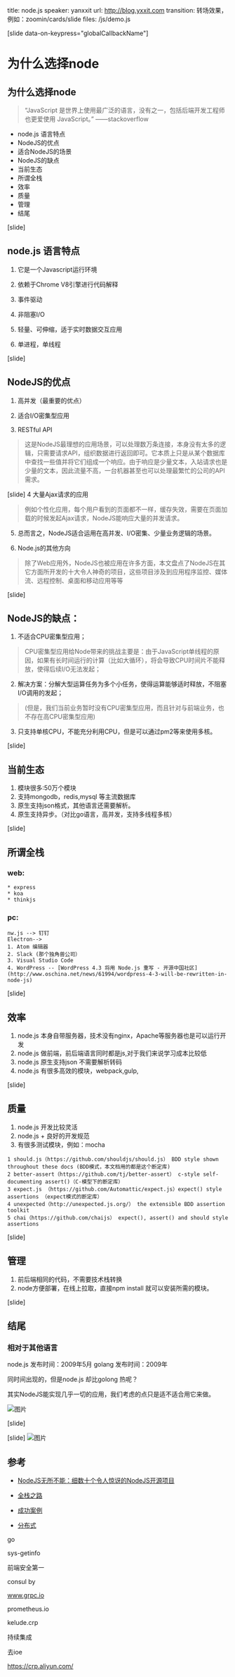 title: node.js
speaker: yanxxit
url: http://blog.yxxit.com
transition: 转场效果，例如：zoomin/cards/slide
files: /js/demo.js

[slide data-on-keypress="globalCallbackName"]

# 为什么选择node
## 为什么选择node

> “JavaScript 是世界上使用最广泛的语言，没有之一，包括后端开发工程师也更爱使用 JavaScript。”  ——stackoverflow

* node.js 语言特点
* NodeJS的优点
* 适合NodeJS的场景
* NodeJS的缺点
* 当前生态
* 所谓全栈
* 效率
* 质量
* 管理
* 结尾

[slide]
## node.js 语言特点
1. 它是一个Javascript运行环境

2. 依赖于Chrome V8引擎进行代码解释

3. 事件驱动

4. 非阻塞I/O

5. 轻量、可伸缩，适于实时数据交互应用

6. 单进程，单线程

[slide]
## NodeJS的优点
1. 高并发（最重要的优点）

2. 适合I/O密集型应用

3. RESTful API

> 这是NodeJS最理想的应用场景，可以处理数万条连接，本身没有太多的逻辑，只需要请求API，组织数据进行返回即可。它本质上只是从某个数据库中查找一些值并将它们组成一个响应。由于响应是少量文本，入站请求也是少量的文本，因此流量不高，一台机器甚至也可以处理最繁忙的公司的API需求。

[slide]
4 大量Ajax请求的应用

> 例如个性化应用，每个用户看到的页面都不一样，缓存失效，需要在页面加载的时候发起Ajax请求，NodeJS能响应大量的并发请求。　　

5. 总而言之，NodeJS适合运用在高并发、I/O密集、少量业务逻辑的场景。

6. Node.js的其他方向
> 除了Web应用外，NodeJS也被应用在许多方面，本文盘点了NodeJS在其它方面所开发的十大令人神奇的项目，这些项目涉及到应用程序监控、媒体流、远程控制、桌面和移动应用等等

[slide]

## NodeJS的缺点：

1. 不适合CPU密集型应用；
> CPU密集型应用给Node带来的挑战主要是：由于JavaScript单线程的原因，如果有长时间运行的计算（比如大循环），将会导致CPU时间片不能释放，使得后续I/O无法发起；
2. 解决方案：分解大型运算任务为多个小任务，使得运算能够适时释放，不阻塞I/O调用的发起；
> (但是，我们当前业务暂时没有CPU密集型应用，而且针对与前端业务，也不存在高CPU密集型应用)
3. 只支持单核CPU，不能充分利用CPU，但是可以通过pm2等来使用多核。


[slide]

## 当前生态
1. 模块很多:50万个模块
2. 支持mongodb，redis,mysql 等主流数据库
3. 原生支持json格式，其他语言还需要解析。
4. 原生支持异步。（对比go语言，高并发，支持多线程多核）

[slide]
## 所谓全栈

### web:
```
* express
* koa
* thinkjs
```

### pc:
```
nw.js --> 钉钉
Electron-->
1. Atom 编辑器
2. Slack (那个独角兽公司）
3. Visual Studio Code
4. WordPress -- [WordPress 4.3 将用 Node.js 重写 - 开源中国社区](http://www.oschina.net/news/61994/wordpress-4-3-will-be-rewritten-in-node-js)
```

[slide]
## 效率
1. node.js 本身自带服务器，技术没有nginx，Apache等服务器也是可以运行开发
2. node.js 做前端，前后端语言同时都是js,对于我们来说学习成本比较低
3. node.js 原生支持json 不需要解析转码
4. node.js 有很多高效的模块，webpack,gulp,

[slide]
## 质量
1. node.js 开发比较灵活
2. node.js + 良好的开发规范
3. 有很多测试模块，例如：mocha
```
1 should.js（https://github.com/shouldjs/should.js） BDD style shown throughout these docs (BDD模式，本文档用的都是这个断定库) 
2 better-assert（https://github.com/tj/better-assert） c-style self-documenting assert()（C-模型下的断定库） 
3 expect.js （https://github.com/Automattic/expect.js）expect() style assertions （expect模式的断定库） 
4 unexpected（http://unexpected.js.org/） the extensible BDD assertion toolkit 
5 chai（https://github.com/chaijs） expect(), assert() and should style assertions
```

[slide]
## 管理

1. 前后端相同的代码，不需要技术栈转换
2. node方便部署，在线上拉取，直接npm install 就可以安装所需的模块。


[slide]

## 结尾
###  相对于其他语言

node.js 发布时间：2009年5月
golang  发布时间：2009年

同时间出现的，但是node.js 却比golong 热呢？

其实NodeJS能实现几乎一切的应用，我们考虑的点只是适不适合用它来做。

![图片](http://img1.tuicool.com/aIb63yA.jpg!web)

[slide]

[slide]
![图片](http://img0.tuicool.com/aeUR7v.jpg!web)
## 参考

- [NodeJS无所不能：细数十个令人惊讶的NodeJS开源项目](http://www.searchsoa.com.cn/showcontent_79099.htm)
- [全栈之路](http://www.tuicool.com/articles/zayMRn7)

- [成功案例]()
- [分布式](http://cnodejs.org/topic/56ab1eb524b0c1ec628ff084)


go 

sys-getinfo

前端安全第一


consul by 

www.grpc.io

prometheus.io



kelude.crp

持续集成

去ioe

https://crp.aliyun.com/
